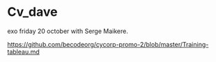 # Cv_dave

exo friday 20 october with Serge Maikere.

https://github.com/becodeorg/cycorp-promo-2/blob/master/Training-tableau.md
